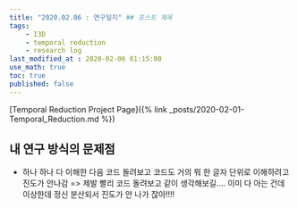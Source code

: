 ```yaml
---
title: "2020.02.06 : 연구일지" ## 포스트 제목
tags:
    - I3D
    - temporal reduction
    - research log
last_modified_at : 2020-02-06 01:15:00
use_math: true
toc: true
published: false
---
```


[Temporal Reduction Project Page]({% link _posts/2020-02-01-Temporal_Reduction.md %})

## 내 연구 방식의 문제점

- 하나 하나 다 이해한 다음 코드 돌려보고 코드도 거의 뭐 한 글자 단위로 이해하려고 진도가 안나감 => 제발 빨리 코드 돌려보고 같이 생각해보길.... 이미 다 아는 건데 이상한데 정신 분산되서 진도가 안 나가 잖아!!!!
